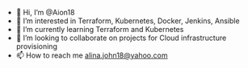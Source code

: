 - 👋 Hi, I’m @Aion18
- 👀 I’m interested in Terraform, Kubernetes, Docker, Jenkins, Ansible
- 🌱 I’m currently learning Terraform and Kubernetes
- 💞️ I’m looking to collaborate on projects for Cloud infrastructure provisioning 
- 📫 How to reach me alina.john18@yahoo.com

<!---
Aion18/Aion18 is a ✨ special ✨ repository because its `README.md` (this file) appears on your GitHub profile.
You can click the Preview link to take a look at your changes.
--->
